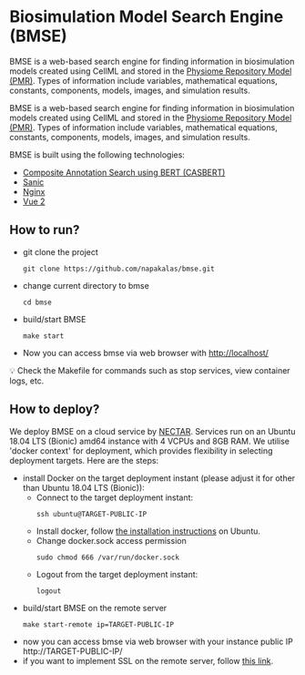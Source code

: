 # Biosimulation Model Search Engine (BMSE)
BMSE is a web-based search engine for finding information in biosimulation models created using CellML and stored in the [Physiome Repository Model (PMR)](https://models.physiomeproject.org). Types of information include variables, mathematical equations, constants, components, models, images, and simulation results.

BMSE is a web-based search engine for finding information in biosimulation models created using CellML and stored in the [Physiome Repository Model (PMR)](https://models.physiomeproject.org). Types of information include variables, mathematical equations, constants, components, models, images, and simulation results.

BMSE is built using the following technologies:
- [Composite Annotation Search using BERT (CASBERT)](https://github.com/napakalas/casbert)
- [Sanic](https://sanic.dev/en/)
- [Nginx](https://www.nginx.com/)
- [Vue 2](https://vuejs.org/)

## How to run?
  - git clone the project
    ```
    git clone https://github.com/napakalas/bmse.git
    ```
  - change current directory to bmse
    ```
    cd bmse
    ```
  - build/start BMSE
    ```
    make start
    ```
  - Now you can access bmse via web browser with
    [http://localhost/](http://localhost/)
    
:bulb: Check the Makefile for commands such as stop services, view container logs, etc.

## How to deploy?
We deploy BMSE on a cloud service by [NECTAR](https://dashboard.rc.nectar.org.au/). Services run on an Ubuntu 18.04 LTS (Bionic) amd64 instance with 4 VCPUs and 8GB RAM. We utilise 'docker context' for deployment, which provides flexibility in selecting deployment targets. Here are the steps:
- install Docker on the target deployment instant (please adjust it for other than Ubuntu 18.04 LTS (Bionic)):
    - Connect to the target deployment instant:
      ```
      ssh ubuntu@TARGET-PUBLIC-IP
      ```
    - Install docker, follow [the installation instructions](https://docs.docker.com/engine/install/ubuntu/) on Ubuntu.
    - Change docker.sock access permission
      ```
      sudo chmod 666 /var/run/docker.sock
      ```
    - Logout from the target deployment instant:
      ```
      logout
      ```
- build/start BMSE on the remote server
  ```
  make start-remote ip=TARGET-PUBLIC-IP
  ```
- now you can access bmse via web browser with your instance public IP
  http://TARGET-PUBLIC-IP/
- if you want to implement SSL on the remote server, follow [this link](https://mindsers.blog/post/https-using-nginx-certbot-docker/).
  
